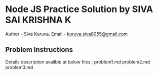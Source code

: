 # Node JS Practice Solution by SIVA SAI KRISHNA K 
Author - Siva Kuruva.
Email - kuruva.siva8055@gmail.com

## Problem Instructions
Details description availble at below files :
problem1.md
problem2.md
problem3.md